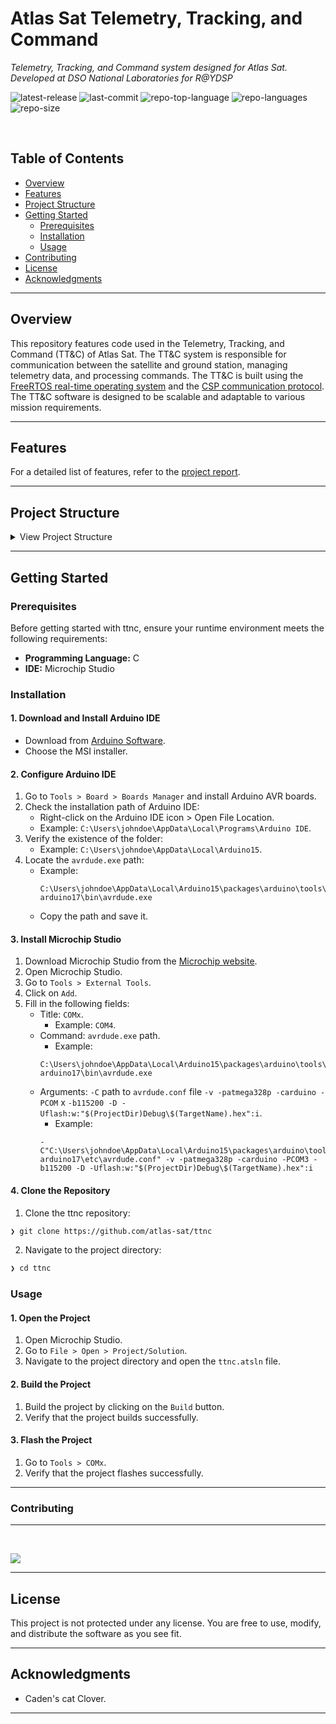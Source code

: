 <div align="left" style="position: relative;">
<h1>Atlas Sat Telemetry, Tracking, and Command</h1>
<p align="left">
    <em>Telemetry, Tracking, and Command system designed for Atlas Sat. Developed at DSO National Laboratories for R@YDSP</em>
</p>
<p align="left">
    <!--Latest Release Version-->
    <img src="https://img.shields.io/github/v/release/atlas-sat/ttnc?style=default&logo=github&logoColor=white&color=0080ff" alt="latest-release">
    <img src="https://img.shields.io/github/last-commit/atlas-sat/ttnc?style=default&logo=git&logoColor=white&color=0080ff" alt="last-commit">
    <img src="https://img.shields.io/github/languages/top/atlas-sat/ttnc?style=default&color=0080ff" alt="repo-top-language">
    <img src="https://img.shields.io/github/languages/count/atlas-sat/ttnc?style=default&color=0080ff" alt="repo-languages">
    <img src="https://img.shields.io/github/repo-size/atlas-sat/ttnc?style=default&color=0080ff" alt="repo-size">
</p>

<!-- insert logo here -->

</div>
<br clear="right">

##  Table of Contents

- [ Overview](#overview)
- [ Features](#features)
- [ Project Structure](#project-structure)
- [ Getting Started](#getting-started)
  - [ Prerequisites](#prerequisites)
  - [ Installation](#installation)
  - [ Usage](#usage)
- [ Contributing](#contributing)
- [ License](#license)
- [ Acknowledgments](#acknowledgments)

---

##  Overview

<!-- Introduce TTNC -->
<!-- link to FreeRTOS repo. -->
<!-- link to CSP repo. -->

This repository features code used in the Telemetry, Tracking, and Command (TT&C) of Atlas Sat. The TT&C system is responsible for communication between the satellite and ground station, managing telemetry data, and processing commands. The TT&C is built using the [FreeRTOS real-time operating system](https://www.freertos.org/) and the [CSP communication protocol](https://github.com/libcsp/libcsp). The TT&C software is designed to be scalable and adaptable to various mission requirements.

---

##  Features

<!-- For lis of features refer to the report -->

For a detailed list of features, refer to the [project report]().

---

##  Project Structure

<details>
<summary>View Project Structure</summary>

```sh
└── ttnc/
    ├── docs
    │   ├── Capture_obc.PNG
    │   ├── Capture_subsys.PNG
    │   ├── README.md
    │   ├── _config.yml
    │   └── wiring.jpg
    ├── ttnc
    │   ├── FreeRTOS
    │   │   ├── Demo
    │   │   │   └── Common
    │   │   └── Source
    │   │       ├── include
    │   │       ├── list.c
    │   │       ├── portable
    │   │       ├── queue.c
    │   │       ├── tasks.c
    │   │       └── timers.c
    │   ├── FreeRTOSConfig.h
    │   ├── libcsp
    │   │   ├── CHANGELOG
    │   │   ├── CONTRIBUTORS
    │   │   ├── COPYING
    │   │   ├── INSTALL.rst
    │   │   ├── README.rst
    │   │   ├── bindings
    │   │   │   └── python
    │   │   ├── doc
    │   │   │   ├── example.rst
    │   │   │   ├── history.rst
    │   │   │   ├── interfaces.rst
    │   │   │   ├── libcsp.rst
    │   │   │   ├── memory.rst
    │   │   │   ├── mtu.rst
    │   │   │   ├── protocolstack.rst
    │   │   │   ├── structure.rst
    │   │   │   └── topology.rst
    │   │   ├── include
    │   │   │   └── csp
    │   │   ├── src
    │   │   │   ├── arch
    │   │   │   ├── crypto
    │   │   │   ├── csp_bridge.c
    │   │   │   ├── csp_buffer.c
    │   │   │   ├── csp_conn.c
    │   │   │   ├── csp_crc32.c
    │   │   │   ├── csp_debug.c
    │   │   │   ├── csp_dedup.c
    │   │   │   ├── csp_endian.c
    │   │   │   ├── csp_iflist.c
    │   │   │   ├── csp_io.c
    │   │   │   ├── csp_port.c
    │   │   │   ├── csp_promisc.c
    │   │   │   ├── csp_qfifo.c
    │   │   │   ├── csp_route.c
    │   │   │   ├── csp_service_handler.c
    │   │   │   ├── csp_services.c
    │   │   │   ├── csp_sfp.c
    │   │   │   ├── interfaces
    │   │   │   ├── rtable
    │   │   │   └── transport
    │   │   ├── utils
    │   │   │   ├── cfpsplit.py
    │   │   │   └── cspsplit.py
    │   │   ├── waf
    │   │   └── wscript
    │   ├── main.c
    │   ├── project
    │   │   ├── include
    │   │   │   ├── conf_util.h
    │   │   │   ├── driver_debug.h
    │   │   │   ├── error.h
    │   │   │   ├── packet.h
    │   │   │   ├── protocol.h
    │   │   │   ├── tasks.h
    │   │   │   ├── uart.h
    │   │   │   ├── uart1.h
    │   │   │   └── uart2.h
    │   │   └── src
    │   │       ├── i2c.c
    │   │       ├── packet.c
    │   │       ├── tasks.c
    │   │       ├── uart.c
    │   │       ├── uart1.c
    │   │       └── uart2.c
    │   ├── ttnc.componentinfo.xml
    │   └── ttnc.cproj
    └── ttnc.atsln
```
</details>

---

##  Getting Started

###  Prerequisites

Before getting started with ttnc, ensure your runtime environment meets the following requirements:

- **Programming Language:** C
- **IDE:** Microchip Studio

###  Installation

<!-- Add installation instructions for microchip studio here -->

#### 1. Download and Install Arduino IDE
- Download from [Arduino Software](https://www.arduino.cc/en/software).
- Choose the MSI installer.

#### 2. Configure Arduino IDE
1. Go to `Tools > Board > Boards Manager` and install Arduino AVR boards.
2. Check the installation path of Arduino IDE:
   - Right-click on the Arduino IDE icon > Open File Location.
   - Example: `C:\Users\johndoe\AppData\Local\Programs\Arduino IDE`.
3. Verify the existence of the folder:
   - Example: `C:\Users\johndoe\AppData\Local\Arduino15`.
4. Locate the `avrdude.exe` path:
   - Example:  
     ```
     C:\Users\johndoe\AppData\Local\Arduino15\packages\arduino\tools\avrdude\6.3.0-arduino17\bin\avrdude.exe
     ```
   - Copy the path and save it.

#### 3. Install Microchip Studio
1. Download Microchip Studio from the [Microchip website](https://www.microchip.com/en-us/tools-resources/develop/microchip-studio).
2. Open Microchip Studio.
3. Go to `Tools > External Tools`.
4. Click on `Add`.
5. Fill in the following fields:
   - Title: `COMx`.
       - Example: `COM4`.
   - Command: `avrdude.exe` path.
       - Example: 
       ```
       C:\Users\johndoe\AppData\Local\Arduino15\packages\arduino\tools\avrdude\6.3.0-arduino17\bin\avrdude.exe
       ```
   - Arguments: `-C` path to `avrdude.conf` file `-v -patmega328p -carduino -PCOM` x `-b115200 -D -Uflash:w:"$(ProjectDir)Debug\$(TargetName).hex":i`.
        - Example: 
        ```
        -C"C:\Users\johndoe\AppData\Local\Arduino15\packages\arduino\tools\avrdude\6.3.0-arduino17\etc\avrdude.conf" -v -patmega328p -carduino -PCOM3 -b115200 -D -Uflash:w:"$(ProjectDir)Debug\$(TargetName).hex":i
        ```

#### 4. Clone the Repository
1. Clone the ttnc repository:
```sh
❯ git clone https://github.com/atlas-sat/ttnc
```

2. Navigate to the project directory:
```sh
❯ cd ttnc
```

###  Usage

#### 1. Open the Project
1. Open Microchip Studio.
2. Go to `File > Open > Project/Solution`.
3. Navigate to the project directory and open the `ttnc.atsln` file.

#### 2. Build the Project
1. Build the project by clicking on the `Build` button.
2. Verify that the project builds successfully.

#### 3. Flash the Project
1. Go to `Tools > COMx`.
2. Verify that the project flashes successfully.

---

###  Contributing


---
<br>
<p align="left">
   <a href="https://github.com{/atlas-sat/ttnc/}graphs/contributors">
      <img src="https://contrib.rocks/image?repo=atlas-sat/ttnc">
   </a>
</p>
</details>

---

##  License

This project is not protected under any license. You are free to use, modify, and distribute the software as you see fit.

---

##  Acknowledgments

- Caden's cat Clover.

---